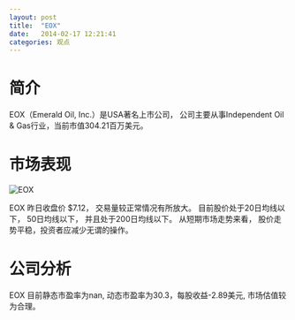```yaml
---
layout: post
title:  "EOX"
date:   2014-02-17 12:21:41
categories: 观点
---
```


# 简介
EOX（Emerald Oil, Inc.）是USA著名上市公司，
公司主要从事Independent Oil & Gas行业，当前市值304.21百万美元。

# 市场表现

![EOX](http://finviz.com/chart.ashx?t=EOX&ty=c&ta=1&p=d&s=l)

EOX 昨日收盘价 $7.12，
交易量较正常情况有所放大。
目前股价处于20日均线以下，
50日均线以下，
并且处于200日均线以下。
从短期市场走势来看，
股价走势平稳，投资者应减少无谓的操作。

# 公司分析
EOX 目前静态市盈率为nan, 动态市盈率为30.3，每股收益-2.89美元,
市场估值较为合理。
